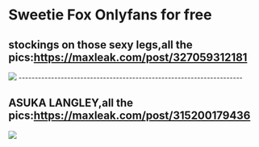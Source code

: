 # Sweetie Fox Onlyfans for free
## stockings on those sexy legs,all the pics:https://maxleak.com/post/327059312181
<img src="https://cdn.maxleak.com/images/DBL728UJEM0AQYKV.jpg" style="weight:100"/>
---------------------------------------------------------------------

## ASUKA LANGLEY,all the pics:https://maxleak.com/post/315200179436
<img src="https://cdn.maxleak.com/images/GXPZOH29ISYV3EK7.jpg"/>

